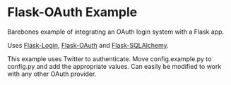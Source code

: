 Flask-OAuth Example
===================

Barebones example of integrating an OAuth login system with a Flask app.

Uses [Flask-Login](http://flask-login.readthedocs.org/en/latest/), 
[Flask-OAuth](http://pythonhosted.org/Flask-OAuth/) and 
[Flask-SQLAlchemy](http://pythonhosted.org/Flask-SQLAlchemy/).

This example uses Twitter to authenticate. Move config.example.py to 
config.py and add the appropriate values. Can easily be modified to work with 
any other OAuth provider.
